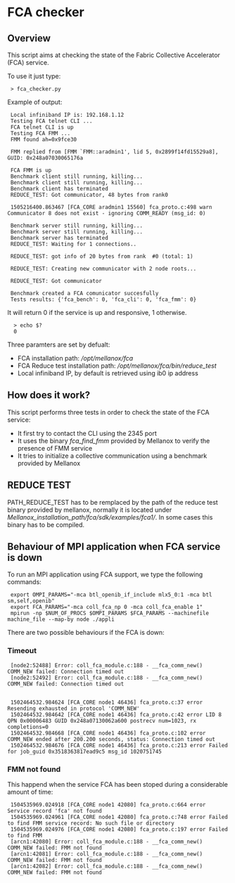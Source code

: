 # FCA checker

## Overview

This script aims at checking the state of the Fabric Collective Accelerator (FCA) service.

To use it just type:

     > fca_checker.py

Example of output:

     Local infiniband IP is: 192.168.1.12
     Testing FCA telnet CLI ...
     FCA telnet CLI is up
     Testing FCA FMM ...
     FMM found ah=0x9fce30

     FMM replied from [FMM `FMM::aradmin1', lid 5, 0x2899f14fd15529a8], GUID: 0x248a07030065176a

     FCA FMM is up
     Benchmark client still running, killing... 
     Benchmark client still running, killing... 
     Benchmark client has terminated
     REDUCE_TEST: Got communicator, 48 bytes from rank0

     1505216400.863467 [FCA_CORE aradmin1 15560] fca_proto.c:498 warn  Communicator 8 does not exist - ignoring COMM_READY (msg_id: 0)

     Benchmark server still running, killing... 
     Benchmark server still running, killing... 
     Benchmark server has terminated
     REDUCE_TEST: Waiting for 1 connections..

     REDUCE_TEST: got info of 20 bytes from rank  #0 (total: 1)

     REDUCE_TEST: Creating new communicator with 2 node roots...

     REDUCE_TEST: Got communicator

     Benchmark created a FCA comunicator succesfully
     Tests results: {'fca_bench': 0, 'fca_cli': 0, 'fca_fmm': 0}

It will return 0 if the service is up and responsive, 1 otherwise.

      > echo $?
      0

Three paramters are set by defualt:
- FCA installation path: */opt/mellanox/fca*
- FCA Reduce test installation path: */opt/mellanox/fca/bin/reduce_test*
- Local infiniband IP, by default is retrieved using ib0 ip address

## How does it work?

This script performs three tests in order to check the state of the FCA service:
 - It first try to contact the CLI using the 2345 port
 - It uses the binary *fca_find_fmm* provided by Mellanox to verify the presence of FMM service
 - It tries to initialize a collective communication using a benchmark provided by Mellanox
 

## REDUCE TEST

PATH_REDUCE_TEST has to be remplaced by the path of the reduce test binary provided by mellanox,
normally it is located under *Mellanox_installation_path/fca/sdk/examples/fca1/*. In some cases this binary has to be compiled. 

## Behaviour of MPI application when FCA service is down

To run an MPI application using FCA support, we type the following commands:

     export OMPI_PARAMS="-mca btl_openib_if_include mlx5_0:1 -mca btl sm,self,openib"
     export FCA_PARAMS="-mca coll_fca_np 0 -mca coll_fca_enable 1"
     mpirun -np $NUM_OF_PROCS $OMPI_PARAMS $FCA_PARAMS --machinefile machine_file --map-by node ./appli

There are two possible behaviours if the FCA is down:

### Timeout


     [node2:52488] Error: coll_fca_module.c:188 - __fca_comm_new() COMM_NEW failed: Connection timed out
     [node2:52492] Error: coll_fca_module.c:188 - __fca_comm_new() COMM_NEW failed: Connection timed out


     1502464532.984624 [FCA_CORE node1 46436] fca_proto.c:37 error Resending exhausted in protocol 'COMM_NEW'
     1502464532.984642 [FCA_CORE node1 46436] fca_proto.c:42 error LID 8 QPN 0x00006483 GUID 0x248a07130062a600 postrecv num=1023, rx completions=0
     1502464532.984668 [FCA_CORE node1 46436] fca_proto.c:102 error COMM_NEW ended after 200.200 seconds, status: Connection timed out
     1502464532.984676 [FCA_CORE node1 46436] fca_proto.c:213 error Failed for job_guid 0x3518363817ead9c5 msg_id 1020751745

### FMM not found

This happend when the service FCA has been stoped during a considerable amount of time:

     1504535969.024918 [FCA_CORE node1 42080] fca_proto.c:664 error Service record 'fca' not found
     1504535969.024961 [FCA_CORE node1 42080] fca_proto.c:748 error Failed to find FMM service record: No such file or directory
     1504535969.024976 [FCA_CORE node1 42080] fca_proto.c:197 error Failed to find FMM
     [arcn1:42080] Error: coll_fca_module.c:188 - __fca_comm_new() COMM_NEW failed: FMM not found
     [arcn1:42081] Error: coll_fca_module.c:188 - __fca_comm_new() COMM_NEW failed: FMM not found
     [arcn1:42082] Error: coll_fca_module.c:188 - __fca_comm_new() COMM_NEW failed: FMM not found


